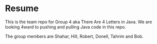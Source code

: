 # Resume
This is the team repo for Group 4 aka There Are 4 Letters in Java. We are looking 4ward to pushing and pulling Java code in this repo.

The group members are Shahar, Hill, Robert, Donell, Tahrim and Bob.
